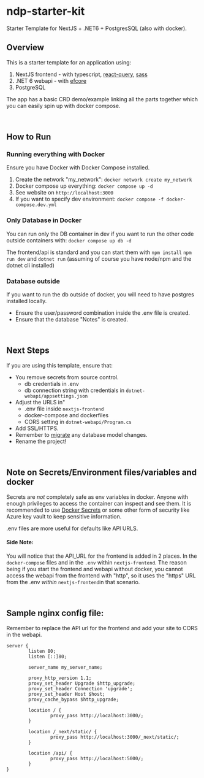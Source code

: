# ndp-starter-kit
Starter Template for NextJS + .NET6 + PostgresSQL (also with docker).
<br>

## Overview

This is a starter template for an application using:
1. NextJS frontend - with typescript, [react-query](https://tanstack.com/query/), [sass](https://sass-lang.com/)
2. .NET 6 webapi - with [efcore](https://docs.microsoft.com/en-us/ef/core/)
3. PostgreSQL

The app has a basic CRD demo/example linking all the parts together which you can easily spin up with docker compose.

<br>

## How to Run

### Running everything with Docker

Ensure you have Docker with Docker Compose installed.

1. Create the network "my_network": ```docker network create my_network```
2. Docker compose up everything: ```docker compose up -d```
3. See website on ```http://localhost:3000```
4. If you want to specify dev environment: ```docker compose -f docker-compose.dev.yml```

### Only Database in Docker

You can run only the DB container in dev if you want to run the other code outside containers with:
```docker compose up db -d```

The frontend/api is standard and you can start them with 
```npm install``` ```npm run dev```  and  ```dotnet run```
(assuming of course you have node/npm and the dotnet cli installed)


### Database outside

If you want to run the db outside of docker, you will need to have postgres installed locally. 
- Ensure the user/password combination inside the .env file is created.
- Ensure that the database "Notes" is created.

<br>

## Next Steps

If you are using this template, ensure that:
- You remove secrets from source control. 
  - db credentials in .env
  - db connection string with credentials in ```dotnet-webapi/appsettings.json```
- Adjust the URLS in"
  - .env file inside ```nextjs-frontend```
  - docker-compose and dockerfiles
  - CORS setting in ```dotnet-webapi/Program.cs```
- Add SSL/HTTPS.
- Remember to [migrate](https://docs.microsoft.com/en-us/ef/core/managing-schemas/migrations/?tabs=dotnet-core-cli) any database model changes.
- Rename the project!
 
 <br>
 
 ## Note on Secrets/Environment files/variables and docker
 
 Secrets are *not* completely safe as env variables in docker. Anyone with enough privileges to access the container can inspect and see them.
 It is recommended to use [Docker Secrets](https://docs.docker.com/engine/swarm/secrets/) or some other form of security like Azure key vault to keep
 sensitive information. 
 
 .env files are more useful for defaults like API URLS.
 
 #### Side Note:
 You will notice that the API_URL for the frontend is added in 2 places. In the ```docker-compose``` files and in the ```.env``` within ```nextjs-frontend```.
 The reason being if you start the frontend and webapi without docker, you cannot access the webapi from the frontend with "http", 
 so it uses the "https" URL from the .env *within* ```nextjs-frontend```in that scenario.
 

<br>

## Sample nginx config file:

Remember to replace the API url for the frontend and add your site to CORS in the webapi.

```
server {
        listen 80;
        listen [::]80;

        server_name my_server_name;

        proxy_http_version 1.1;
        proxy_set_header Upgrade $http_upgrade;
        proxy_set_header Connection 'upgrade';
        proxy_set_header Host $host;
        proxy_cache_bypass $http_upgrade;

        location / {
                proxy_pass http://localhost:3000/;
        }

        location /_next/static/ {
                proxy_pass http://localhost:3000/_next/static/;
        }

        location /api/ {
                proxy_pass http://localhost:5000/;
        }
}
```
